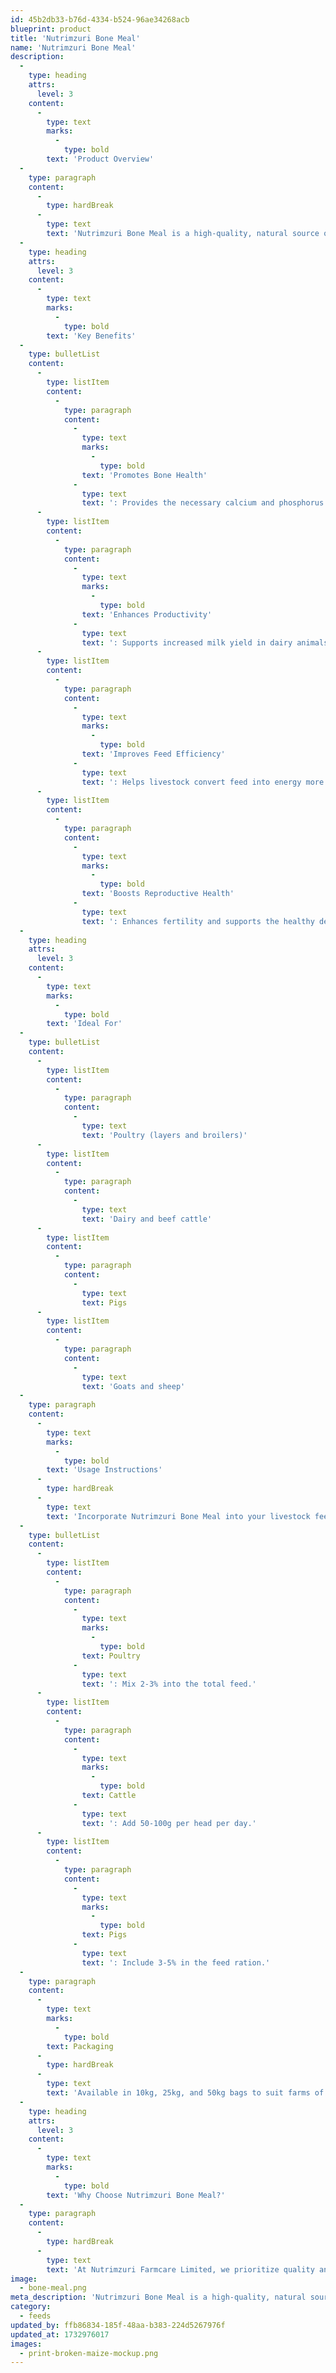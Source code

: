 ```yaml
---
id: 45b2db33-b76d-4334-b524-96ae34268acb
blueprint: product
title: 'Nutrimzuri Bone Meal'
name: 'Nutrimzuri Bone Meal'
description:
  -
    type: heading
    attrs:
      level: 3
    content:
      -
        type: text
        marks:
          -
            type: bold
        text: 'Product Overview'
  -
    type: paragraph
    content:
      -
        type: hardBreak
      -
        type: text
        text: 'Nutrimzuri Bone Meal is a high-quality, natural source of essential minerals, specifically designed to boost the health and productivity of your livestock. Made from finely ground animal bones, it is rich in calcium and phosphorus, two critical nutrients for the development of strong bones, healthy teeth, and optimal growth.'
  -
    type: heading
    attrs:
      level: 3
    content:
      -
        type: text
        marks:
          -
            type: bold
        text: 'Key Benefits'
  -
    type: bulletList
    content:
      -
        type: listItem
        content:
          -
            type: paragraph
            content:
              -
                type: text
                marks:
                  -
                    type: bold
                text: 'Promotes Bone Health'
              -
                type: text
                text: ': Provides the necessary calcium and phosphorus to ensure robust skeletal development.'
      -
        type: listItem
        content:
          -
            type: paragraph
            content:
              -
                type: text
                marks:
                  -
                    type: bold
                text: 'Enhances Productivity'
              -
                type: text
                text: ': Supports increased milk yield in dairy animals and improves egg shell quality in poultry.'
      -
        type: listItem
        content:
          -
            type: paragraph
            content:
              -
                type: text
                marks:
                  -
                    type: bold
                text: 'Improves Feed Efficiency'
              -
                type: text
                text: ': Helps livestock convert feed into energy more effectively, leading to better growth and performance.'
      -
        type: listItem
        content:
          -
            type: paragraph
            content:
              -
                type: text
                marks:
                  -
                    type: bold
                text: 'Boosts Reproductive Health'
              -
                type: text
                text: ': Enhances fertility and supports the healthy development of offspring.'
  -
    type: heading
    attrs:
      level: 3
    content:
      -
        type: text
        marks:
          -
            type: bold
        text: 'Ideal For'
  -
    type: bulletList
    content:
      -
        type: listItem
        content:
          -
            type: paragraph
            content:
              -
                type: text
                text: 'Poultry (layers and broilers)'
      -
        type: listItem
        content:
          -
            type: paragraph
            content:
              -
                type: text
                text: 'Dairy and beef cattle'
      -
        type: listItem
        content:
          -
            type: paragraph
            content:
              -
                type: text
                text: Pigs
      -
        type: listItem
        content:
          -
            type: paragraph
            content:
              -
                type: text
                text: 'Goats and sheep'
  -
    type: paragraph
    content:
      -
        type: text
        marks:
          -
            type: bold
        text: 'Usage Instructions'
      -
        type: hardBreak
      -
        type: text
        text: 'Incorporate Nutrimzuri Bone Meal into your livestock feed according to the following guidelines:'
  -
    type: bulletList
    content:
      -
        type: listItem
        content:
          -
            type: paragraph
            content:
              -
                type: text
                marks:
                  -
                    type: bold
                text: Poultry
              -
                type: text
                text: ': Mix 2-3% into the total feed.'
      -
        type: listItem
        content:
          -
            type: paragraph
            content:
              -
                type: text
                marks:
                  -
                    type: bold
                text: Cattle
              -
                type: text
                text: ': Add 50-100g per head per day.'
      -
        type: listItem
        content:
          -
            type: paragraph
            content:
              -
                type: text
                marks:
                  -
                    type: bold
                text: Pigs
              -
                type: text
                text: ': Include 3-5% in the feed ration.'
  -
    type: paragraph
    content:
      -
        type: text
        marks:
          -
            type: bold
        text: Packaging
      -
        type: hardBreak
      -
        type: text
        text: 'Available in 10kg, 25kg, and 50kg bags to suit farms of all sizes.'
  -
    type: heading
    attrs:
      level: 3
    content:
      -
        type: text
        marks:
          -
            type: bold
        text: 'Why Choose Nutrimzuri Bone Meal?'
  -
    type: paragraph
    content:
      -
        type: hardBreak
      -
        type: text
        text: 'At Nutrimzuri Farmcare Limited, we prioritize quality and sustainability. Our bone meal is carefully processed to retain maximum nutritional value, ensuring your animals receive the best possible care. With Nutrimzuri Bone Meal, you can be confident in your farm’s productivity and profitability.'
image:
  - bone-meal.png
meta_description: 'Nutrimzuri Bone Meal is a high-quality, natural source of essential minerals, specifically designed to boost the health and productivity of your livestock. Made from finely ground animal bones, it is rich in calcium and phosphorus, two critical nutrients for the development of strong bones, healthy teeth, and optimal growth.'
category:
  - feeds
updated_by: ffb86834-185f-48aa-b383-224d5267976f
updated_at: 1732976017
images:
  - print-broken-maize-mockup.png
---
```

